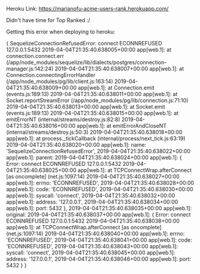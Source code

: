 Heroku Link: https://marianofu-acme-users-rank.herokuapp.com/

Didn't have time for Top Ranked :/

Getting this error when deploying to heroku:

 { SequelizeConnectionRefusedError: connect ECONNREFUSED 127.0.0.1:5432
2019-04-04T21:35:40.638005+00:00 app[web.1]:     at connection.connect.err (/app/node_modules/sequelize/lib/dialects/postgres/connection-manager.js:142:24)
2019-04-04T21:35:40.638007+00:00 app[web.1]:     at Connection.connectingErrorHandler (/app/node_modules/pg/lib/client.js:163:14)
2019-04-04T21:35:40.638009+00:00 app[web.1]:     at Connection.emit (events.js:189:13)
2019-04-04T21:35:40.638011+00:00 app[web.1]:     at Socket.reportStreamError (/app/node_modules/pg/lib/connection.js:71:10)
2019-04-04T21:35:40.638013+00:00 app[web.1]:     at Socket.emit (events.js:189:13)
2019-04-04T21:35:40.638015+00:00 app[web.1]:     at emitErrorNT (internal/streams/destroy.js:82:8)
2019-04-04T21:35:40.638016+00:00 app[web.1]:     at emitErrorAndCloseNT (internal/streams/destroy.js:50:3)
2019-04-04T21:35:40.638018+00:00 app[web.1]:     at process._tickCallback (internal/process/next_tick.js:63:19)
2019-04-04T21:35:40.638020+00:00 app[web.1]:   name: 'SequelizeConnectionRefusedError',
2019-04-04T21:35:40.638022+00:00 app[web.1]:   parent:
2019-04-04T21:35:40.638024+00:00 app[web.1]:    { Error: connect ECONNREFUSED 127.0.0.1:5432
2019-04-04T21:35:40.638025+00:00 app[web.1]:        at TCPConnectWrap.afterConnect [as oncomplete] (net.js:1097:14)
2019-04-04T21:35:40.638027+00:00 app[web.1]:      errno: 'ECONNREFUSED',
2019-04-04T21:35:40.638028+00:00 app[web.1]:      code: 'ECONNREFUSED',
2019-04-04T21:35:40.638030+00:00 app[web.1]:      syscall: 'connect',
2019-04-04T21:35:40.638032+00:00 app[web.1]:      address: '127.0.0.1',
2019-04-04T21:35:40.638034+00:00 app[web.1]:      port: 5432 },
2019-04-04T21:35:40.638035+00:00 app[web.1]:   original:
2019-04-04T21:35:40.638037+00:00 app[web.1]:    { Error: connect ECONNREFUSED 127.0.0.1:5432
2019-04-04T21:35:40.638038+00:00 app[web.1]:        at TCPConnectWrap.afterConnect [as oncomplete] (net.js:1097:14)
2019-04-04T21:35:40.638040+00:00 app[web.1]:      errno: 'ECONNREFUSED',
2019-04-04T21:35:40.638041+00:00 app[web.1]:      code: 'ECONNREFUSED',
2019-04-04T21:35:40.638043+00:00 app[web.1]:      syscall: 'connect',
2019-04-04T21:35:40.638045+00:00 app[web.1]:      address: '127.0.0.1',
2019-04-04T21:35:40.638046+00:00 app[web.1]:      port: 5432 } }
